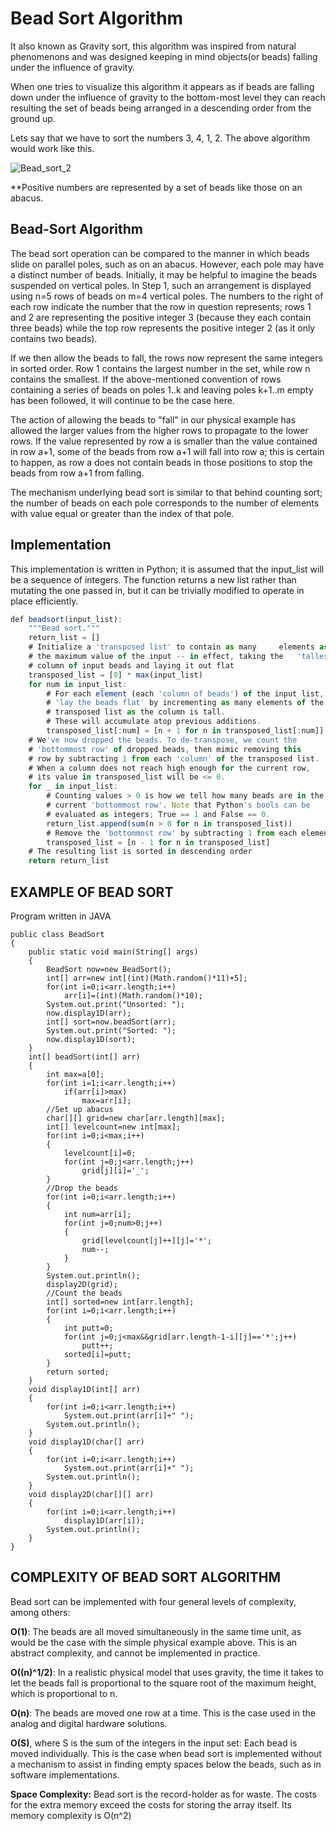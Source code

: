 # Bead Sort Algorithm 
It also known as Gravity sort, this algorithm was inspired from natural phenomenons and was designed keeping in mind objects(or beads) falling under the influence of gravity.

When one tries to visualize this algorithm it appears as if beads are falling down under the influence of gravity to the bottom-most level they can reach resulting the set of beads being arranged in a descending order from the ground up.

Lets say that we have to sort the numbers 3, 4, 1, 2. The above algorithm would work like this.

![Bead_sort_2](https://user-images.githubusercontent.com/55893326/78024003-46896a00-7375-11ea-807e-d7838158ad90.jpg)

**Positive numbers are represented by a set of beads like those on an abacus.
## Bead-Sort Algorithm
The bead sort operation can be compared to the manner in which beads slide on parallel poles, such as on an abacus. However, each pole may have a distinct number of beads. Initially, it may be helpful to imagine the beads suspended on vertical poles. In Step 1, such an arrangement is displayed using n=5 rows of beads on m=4 vertical poles. The numbers to the right of each row indicate the number that the row in question represents; rows 1 and 2 are representing the positive integer 3 (because they each contain three beads) while the top row represents the positive integer 2 (as it only contains two beads).

If we then allow the beads to fall, the rows now represent the same integers in sorted order. Row 1 contains the largest number in the set, while row n contains the smallest. If the above-mentioned convention of rows containing a series of beads on poles 1..k and leaving poles k+1..m empty has been followed, it will continue to be the case here.

The action of allowing the beads to "fall" in our physical example has allowed the larger values from the higher rows to propagate to the lower rows. If the value represented by row a is smaller than the value contained in row a+1, some of the beads from row a+1 will fall into row a; this is certain to happen, as row a does not contain beads in those positions to stop the beads from row a+1 from falling.

The mechanism underlying bead sort is similar to that behind counting sort; the number of beads on each pole corresponds to the number of elements with value equal or greater than the index of that pole.
## Implementation
This implementation is written in Python; it is assumed that the input_list will be a sequence of integers. The function returns a new list rather than mutating the one passed in, but it can be trivially modified to operate in place efficiently.
```javascript
def beadsort(input_list):
    """Bead sort."""
    return_list = []
    # Initialize a 'transposed list' to contain as many     elements as
    # the maximum value of the input -- in effect, taking the   'tallest'
    # column of input beads and laying it out flat
    transposed_list = [0] * max(input_list)
    for num in input_list:
        # For each element (each 'column of beads') of the input list,
        # 'lay the beads flat' by incrementing as many elements of the
        # transposed list as the column is tall.
        # These will accumulate atop previous additions.
        transposed_list[:num] = [n + 1 for n in transposed_list[:num]]
    # We've now dropped the beads. To de-transpose, we count the
    # 'bottommost row' of dropped beads, then mimic removing this
    # row by subtracting 1 from each 'column' of the transposed list.
    # When a column does not reach high enough for the current row,
    # its value in transposed_list will be <= 0.
    for _ in input_list:
        # Counting values > 0 is how we tell how many beads are in the
        # current 'bottommost row'. Note that Python's bools can be
        # evaluated as integers; True == 1 and False == 0.
        return_list.append(sum(n > 0 for n in transposed_list))
        # Remove the 'bottommost row' by subtracting 1 from each element.
        transposed_list = [n - 1 for n in transposed_list]
    # The resulting list is sorted in descending order
    return return_list
```
## EXAMPLE OF BEAD SORT
Program written in JAVA
```
public class BeadSort 
{
	public static void main(String[] args)
	{
		BeadSort now=new BeadSort();
		int[] arr=new int[(int)(Math.random()*11)+5];
		for(int i=0;i<arr.length;i++)
			arr[i]=(int)(Math.random()*10);
		System.out.print("Unsorted: ");
		now.display1D(arr);
		int[] sort=now.beadSort(arr);
		System.out.print("Sorted: ");
		now.display1D(sort);
	}
	int[] beadSort(int[] arr)
	{
		int max=a[0];
		for(int i=1;i<arr.length;i++)
			if(arr[i]>max)
				max=arr[i];
		//Set up abacus
		char[][] grid=new char[arr.length][max];
		int[] levelcount=new int[max];
		for(int i=0;i<max;i++)
		{
			levelcount[i]=0;
			for(int j=0;j<arr.length;j++)
				grid[j][i]='_';
		}
		//Drop the beads
		for(int i=0;i<arr.length;i++)
		{
			int num=arr[i];
			for(int j=0;num>0;j++)
			{
				grid[levelcount[j]++][j]='*';
				num--;
			}
		}
		System.out.println();
		display2D(grid);
		//Count the beads
		int[] sorted=new int[arr.length];
		for(int i=0;i<arr.length;i++)
		{
			int putt=0;
			for(int j=0;j<max&&grid[arr.length-1-i][j]=='*';j++)
				putt++;
			sorted[i]=putt;
		}
		return sorted;
	}
	void display1D(int[] arr)
	{
		for(int i=0;i<arr.length;i++)
			System.out.print(arr[i]+" ");
		System.out.println();
	}
	void display1D(char[] arr)
	{
		for(int i=0;i<arr.length;i++)
			System.out.print(arr[i]+" ");
		System.out.println();
	}
	void display2D(char[][] arr)
	{
		for(int i=0;i<arr.length;i++)
			display1D(arr[i]);
		System.out.println();
	}
}
```
## COMPLEXITY OF BEAD SORT ALGORITHM
Bead sort can be implemented with four general levels of complexity, among others:

**O(1)**: The beads are all moved simultaneously in the same time unit, as would be the case with the simple physical example above. This is an abstract complexity, and cannot be implemented in practice.

**O((n)^1/2)**: In a realistic physical model that uses gravity, the time it takes to let the beads fall is proportional to the square root of the maximum height, which is proportional to n.

**O(n)**: The beads are moved one row at a time. This is the case used in the analog and digital hardware solutions.

**O(S)**, where S is the sum of the integers in the input set: Each bead is moved individually. This is the case when bead sort is implemented without a mechanism to assist in finding empty spaces below the beads, such as in software implementations.

**Space Complexity:** Bead sort is the record-holder as for waste. The costs for the extra memory exceed the costs for storing the array itself. Its memory complexity is O(n^2)
